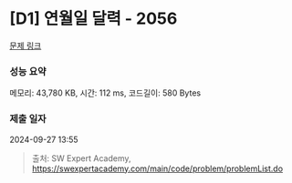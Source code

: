 # [D1] 연월일 달력 - 2056 

[문제 링크](https://swexpertacademy.com/main/code/problem/problemDetail.do?contestProbId=AV5QLkdKAz4DFAUq) 

### 성능 요약

메모리: 43,780 KB, 시간: 112 ms, 코드길이: 580 Bytes

### 제출 일자

2024-09-27 13:55



> 출처: SW Expert Academy, https://swexpertacademy.com/main/code/problem/problemList.do